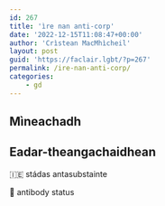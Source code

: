 ```yaml
---
id: 267
title: 'ìre nan anti-corp'
date: '2022-12-15T11:08:47+00:00'
author: 'Crìstean MacMhìcheil'
layout: post
guid: 'https://faclair.lgbt/?p=267'
permalink: /ire-nan-anti-corp/
categories:
    - gd
---
```


## Mìneachadh

## Eadar-theangachaidhean

&#x1f1ee;&#x1f1ea; stádas antasubstainte

&#x1f3f4;&#xe0067;&#xe0062;&#xe0065;&#xe006e;&#xe0067;&#xe007f; antibody status